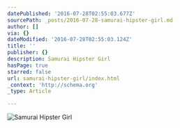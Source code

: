 ```yaml
---
datePublished: '2016-07-28T02:55:03.677Z'
sourcePath: _posts/2016-07-28-samurai-hipster-girl.md
author: []
via: {}
dateModified: '2016-07-28T02:55:03.124Z'
title: ''
publisher: {}
description: Samurai Hipster Girl
hasPage: true
starred: false
url: samurai-hipster-girl/index.html
_context: 'http://schema.org'
_type: Article

---
```

![Samurai Hipster Girl](https://the-grid-user-content.s3-us-west-2.amazonaws.com/8b9dcca6-f334-4a79-91d7-5c355a038b5c.jpg)
